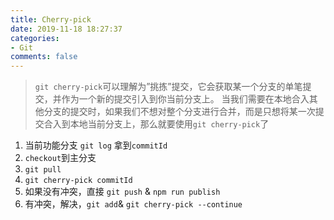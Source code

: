 ```yaml
---
title: Cherry-pick
date: 2019-11-18 18:27:37
categories:
- Git
comments: false
---
```




> `git cherry-pick`可以理解为”挑拣”提交，它会获取某一个分支的单笔提交，并作为一个新的提交引入到你当前分支上。 当我们需要在本地合入其他分支的提交时，如果我们不想对整个分支进行合并，而是只想将某一次提交合入到本地当前分支上，那么就要使用`git cherry-pick`了

<!-- more -->

1. 当前功能分支 `git log` 拿到`commitId`
2. `checkout`到主分支
3. `git pull`
4. `git cherry-pick commitId`
5. 如果没有冲突，直接 `git push` & `npm run publish`
6. 有冲突，解决，`git add`& `git cherry-pick --continue`

